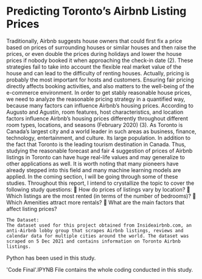 # Predicting Toronto’s Airbnb Listing Prices

Traditionally, Airbnb suggests house owners that could first fix a price based on prices of surrounding houses or similar houses and then raise the prices, or even double the prices during holidays and lower the house prices if nobody booked it when approaching the check-in date (2). These strategies fail to take into account the flexible real market value of the house and can lead to the difficulty of renting houses. Actually, pricing is probably the most important for hosts and customers. Ensuring fair pricing directly affects booking activities, and also matters to the well-being of the e-commerce environment. In order to get stably reasonable house prices, we need to analyze the reasonable pricing strategy in a quantified way, because many factors can influence Airbnb’s housing prices. According to Augusto and Agustín, room features, host characteristics, and location factors influence Airbnb’s housing prices differently throughout different room types, locations, and seasons (February 2020) (3).
As Toronto is Canada’s largest city and a world leader in such areas as business, finance, technology, entertainment, and culture. Its large population. In addition to the fact that Toronto is the leading tourism destination in Canada. Thus, studying the reasonable forecast and fair
4
suggestion of prices of Airbnb listings in Toronto can have huge real-life values and may generalize to other applications as well.
It is worth noting that many pioneers have already stepped into this field and many machine learning models are applied. In the coming section, I will be going through some of these studies.
Throughout this report, I intend to crystallize the topic to cover the following study questions:
 How do prices of listings vary by location?
 Which listings are the most rented (in terms of the number of bedrooms)?
 Which Amenities attract more rentals?
 What are the main factors that affect listing prices?

	
	The Dataset:
	The dataset used for this project obtained from Insideairbnb.com, an anti-Airbnb lobby group that scrapes Airbnb listings, reviews and calendar data for multiple cities around the world. The dataset was scraped on 5 Dec 2021 and contains information on Toronto Airbnb listings.
	
Python has been used in this study.

'Code Final'.IPYNB File contains the whole coding conducted in this study.
